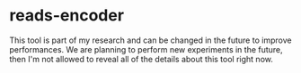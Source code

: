# reads-encoder

This tool is part of my research and can be changed in the future to improve performances.
We are planning to perform new experiments in the future, then I'm not allowed to reveal all of the details about this tool right now.


